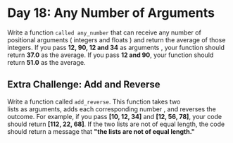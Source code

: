 # Day 18:  Any Number of Arguments  

Write a function `called any_number` that can receive any
number of positional arguments ( integers  and floats ) and return
the average of those integers.  If you pass **12, 90, 12 and 34** as
arguments , your function should return **37.0**  as the average. If you
pass **12 and 90**, your function should return **51.0**  as  the average.  

## Extra Challenge:  Add and Reverse  

Write a function called `add_reverse`. This function takes two  
lists as arguments, adds each corresponding number , and
reverses the outcome. For example, if you pass **\[10, 12, 34]** and
**\[12, 56, 78]**, your code should return **\[112, 22, 68]**. If the two
lists are not of equal length, the code should return a message that
**"the lists are not of equal length."**
